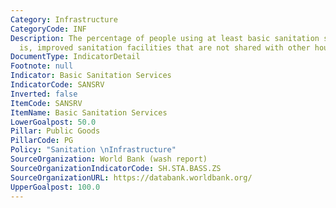 ```yaml
---
Category: Infrastructure
CategoryCode: INF
Description: The percentage of people using at least basic sanitation services, that
  is, improved sanitation facilities that are not shared with other households.
DocumentType: IndicatorDetail
Footnote: null
Indicator: Basic Sanitation Services
IndicatorCode: SANSRV
Inverted: false
ItemCode: SANSRV
ItemName: Basic Sanitation Services
LowerGoalpost: 50.0
Pillar: Public Goods
PillarCode: PG
Policy: "Sanitation \nInfrastructure"
SourceOrganization: World Bank (wash report)
SourceOrganizationIndicatorCode: SH.STA.BASS.ZS
SourceOrganizationURL: https://databank.worldbank.org/
UpperGoalpost: 100.0
---
```


